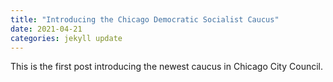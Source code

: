 ```yaml
---
title: "Introducing the Chicago Democratic Socialist Caucus"
date: 2021-04-21
categories: jekyll update
---
```


This is the first post introducing the newest caucus in Chicago City Council.
